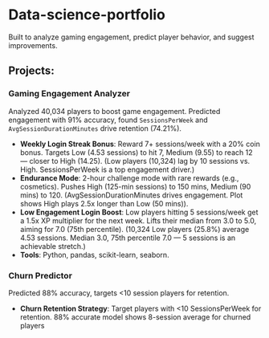 # Data-science-portfolio
Built to analyze gaming engagement, predict player behavior, and suggest improvements.
## Projects:
### Gaming Engagement Analyzer
Analyzed 40,034 players to boost game engagement. Predicted engagement with 91% accuracy, found `SessionsPerWeek` and `AvgSessionDurationMinutes` drive retention (74.21%).  
- **Weekly Login Streak Bonus**: Reward 7+ sessions/week with a 20% coin bonus. Targets Low (4.53 sessions) to hit 7, Medium (9.55) to reach 12 — closer to High (14.25). (Low players (10,324) lag by 10 sessions vs. High. SessionsPerWeek is a top engagement driver.)
- **Endurance Mode**: 2-hour challenge mode with rare rewards (e.g., cosmetics). Pushes High (125-min sessions) to 150 mins, Medium (90 mins) to 120. (AvgSessionDurationMinutes drives engagement. Plot shows High plays 2.5x longer than Low (50 mins)). 
- **Low Engagement Login Boost**: Low players hitting 5 sessions/week get a 1.5x XP multiplier for the next week. Lifts their median from 3.0 to 5.0, aiming for 7.0 (75th percentile). (10,324 Low players (25.8%) average 4.53 sessions. Median 3.0, 75th percentile 7.0 — 5 sessions is an achievable stretch.)  
- **Tools**: Python, pandas, scikit-learn, seaborn.
### Churn Predictor
Predicted 88% accuracy, targets <10 session players for retention.
- **Churn Retention Strategy**: Target players with <10 SessionsPerWeek for retention. 88% accurate model shows 8-session average for churned players
